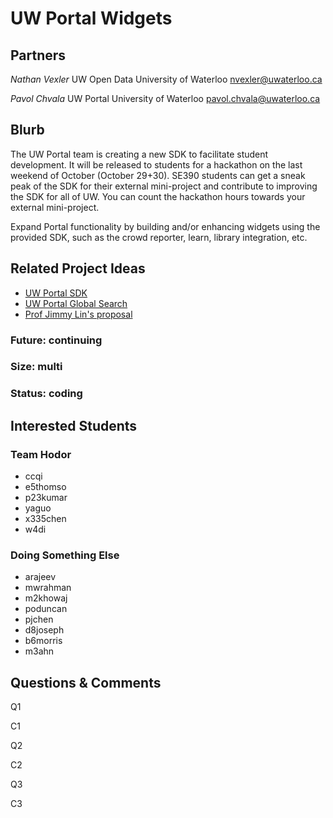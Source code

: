 # UW Portal Widgets

## Partners

_Nathan Vexler_
UW Open Data
University of Waterloo
nvexler@uwaterloo.ca

_Pavol Chvala_
UW Portal
University of Waterloo
pavol.chvala@uwaterloo.ca

## Blurb

The UW Portal team is creating a new SDK to facilitate student
development. It will be released to students for a hackathon on the
last weekend of October (October 29+30). SE390 students can get a
sneak peak of the SDK for their external mini-project and contribute
to improving the SDK for all of UW. You can count the hackathon hours
towards your external mini-project.

Expand Portal functionality by building and/or enhancing widgets using
the provided SDK, such as the crowd reporter, learn, library
integration, etc.

## Related Project Ideas

* [UW Portal SDK](uw-portal-sdk.md)
* [UW Portal Global Search](uw-portal-global-search.md)
* [Prof Jimmy Lin's proposal](jimmylin-fix-uw-website.md)

### Future: continuing
### Size: multi
### Status: coding


## Interested Students
### Team Hodor
* ccqi
* e5thomso
* p23kumar
* yaguo
* x335chen
* w4di
### Doing Something Else
* arajeev
* mwrahman
* m2khowaj
* poduncan
* pjchen
* d8joseph
* b6morris
* m3ahn


## Questions & Comments

Q1

C1

Q2

C2

Q3

C3

